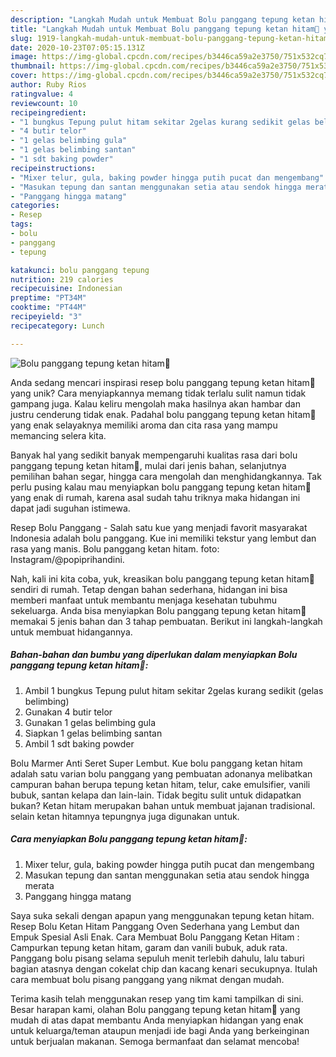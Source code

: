 ```yaml
---
description: "Langkah Mudah untuk Membuat Bolu panggang tepung ketan hitam🍰 yang Enak Banget"
title: "Langkah Mudah untuk Membuat Bolu panggang tepung ketan hitam🍰 yang Enak Banget"
slug: 1919-langkah-mudah-untuk-membuat-bolu-panggang-tepung-ketan-hitam-yang-enak-banget
date: 2020-10-23T07:05:15.131Z
image: https://img-global.cpcdn.com/recipes/b3446ca59a2e3750/751x532cq70/bolu-panggang-tepung-ketan-hitam🍰-foto-resep-utama.jpg
thumbnail: https://img-global.cpcdn.com/recipes/b3446ca59a2e3750/751x532cq70/bolu-panggang-tepung-ketan-hitam🍰-foto-resep-utama.jpg
cover: https://img-global.cpcdn.com/recipes/b3446ca59a2e3750/751x532cq70/bolu-panggang-tepung-ketan-hitam🍰-foto-resep-utama.jpg
author: Ruby Rios
ratingvalue: 4
reviewcount: 10
recipeingredient:
- "1 bungkus Tepung pulut hitam sekitar 2gelas kurang sedikit gelas belimbing"
- "4 butir telor"
- "1 gelas belimbing gula"
- "1 gelas belimbing santan"
- "1 sdt baking powder"
recipeinstructions:
- "Mixer telur, gula, baking powder hingga putih pucat dan mengembang"
- "Masukan tepung dan santan menggunakan setia atau sendok hingga merata"
- "Panggang hingga matang"
categories:
- Resep
tags:
- bolu
- panggang
- tepung

katakunci: bolu panggang tepung 
nutrition: 219 calories
recipecuisine: Indonesian
preptime: "PT34M"
cooktime: "PT44M"
recipeyield: "3"
recipecategory: Lunch

---
```



![Bolu panggang tepung ketan hitam🍰](https://img-global.cpcdn.com/recipes/b3446ca59a2e3750/751x532cq70/bolu-panggang-tepung-ketan-hitam🍰-foto-resep-utama.jpg)

Anda sedang mencari inspirasi resep bolu panggang tepung ketan hitam🍰 yang unik? Cara menyiapkannya memang tidak terlalu sulit namun tidak gampang juga. Kalau keliru mengolah maka hasilnya akan hambar dan justru cenderung tidak enak. Padahal bolu panggang tepung ketan hitam🍰 yang enak selayaknya memiliki aroma dan cita rasa yang mampu memancing selera kita.

Banyak hal yang sedikit banyak mempengaruhi kualitas rasa dari bolu panggang tepung ketan hitam🍰, mulai dari jenis bahan, selanjutnya pemilihan bahan segar, hingga cara mengolah dan menghidangkannya. Tak perlu pusing kalau mau menyiapkan bolu panggang tepung ketan hitam🍰 yang enak di rumah, karena asal sudah tahu triknya maka hidangan ini dapat jadi suguhan istimewa.

Resep Bolu Panggang - Salah satu kue yang menjadi favorit masyarakat Indonesia adalah bolu panggang. Kue ini memiliki tekstur yang lembut dan rasa yang manis. Bolu panggang ketan hitam. foto: Instagram/@popiprihandini.


Nah, kali ini kita coba, yuk, kreasikan bolu panggang tepung ketan hitam🍰 sendiri di rumah. Tetap dengan bahan sederhana, hidangan ini bisa memberi manfaat untuk membantu menjaga kesehatan tubuhmu sekeluarga. Anda bisa menyiapkan Bolu panggang tepung ketan hitam🍰 memakai 5 jenis bahan dan 3 tahap pembuatan. Berikut ini langkah-langkah untuk membuat hidangannya.

<!--inarticleads1-->

##### Bahan-bahan dan bumbu yang diperlukan dalam menyiapkan Bolu panggang tepung ketan hitam🍰:

1. Ambil 1 bungkus Tepung pulut hitam sekitar 2gelas kurang sedikit (gelas belimbing)
1. Gunakan 4 butir telor
1. Gunakan 1 gelas belimbing gula
1. Siapkan 1 gelas belimbing santan
1. Ambil 1 sdt baking powder


Bolu Marmer Anti Seret Super Lembut. Kue bolu panggang ketan hitam adalah satu varian bolu panggang yang pembuatan adonanya melibatkan campuran bahan berupa tepung ketan hitam, telur, cake emulsifier, vanili bubuk, santan kelapa dan lain-lain. Tidak begitu sulit untuk didapatkan bukan? Ketan hitam merupakan bahan untuk membuat jajanan tradisional. selain ketan hitamnya tepungnya juga digunakan untuk. 

<!--inarticleads2-->

##### Cara menyiapkan Bolu panggang tepung ketan hitam🍰:

1. Mixer telur, gula, baking powder hingga putih pucat dan mengembang
1. Masukan tepung dan santan menggunakan setia atau sendok hingga merata
1. Panggang hingga matang


Saya suka sekali dengan apapun yang menggunakan tepung ketan hitam. Resep Bolu Ketan Hitam Panggang Oven Sederhana yang Lembut dan Empuk Spesial Asli Enak. Cara Membuat Bolu Panggang Ketan Hitam : Campurkan tepung ketan hitam, garam dan vanili bubuk, aduk rata. Panggang bolu pisang selama sepuluh menit terlebih dahulu, lalu taburi bagian atasnya dengan cokelat chip dan kacang kenari secukupnya. Itulah cara membuat bolu pisang panggang yang nikmat dengan mudah. 

Terima kasih telah menggunakan resep yang tim kami tampilkan di sini. Besar harapan kami, olahan Bolu panggang tepung ketan hitam🍰 yang mudah di atas dapat membantu Anda menyiapkan hidangan yang enak untuk keluarga/teman ataupun menjadi ide bagi Anda yang berkeinginan untuk berjualan makanan. Semoga bermanfaat dan selamat mencoba!
